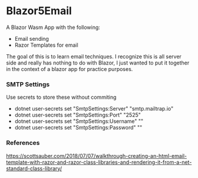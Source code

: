 # Blazor5Email
A Blazor Wasm App with the following:
- Email sending
- Razor Templates for email

The goal of this is to learn email techniques.  I recognize this is all server side and really has nothing to do with Blazor, I just wanted to put it together in the context of a blazor app for practice purposes.

### SMTP Settings
Use secrets to store these without commiting
- dotnet user-secrets set "SmtpSettings:Server" "smtp.mailtrap.io"
- dotnet user-secrets set "SmtpSettings:Port" "2525"
- dotnet user-secrets set "SmtpSettings:Username" ""
- dotnet user-secrets set "SmtpSettings:Password" ""

### References
https://scottsauber.com/2018/07/07/walkthrough-creating-an-html-email-template-with-razor-and-razor-class-libraries-and-rendering-it-from-a-net-standard-class-library/

